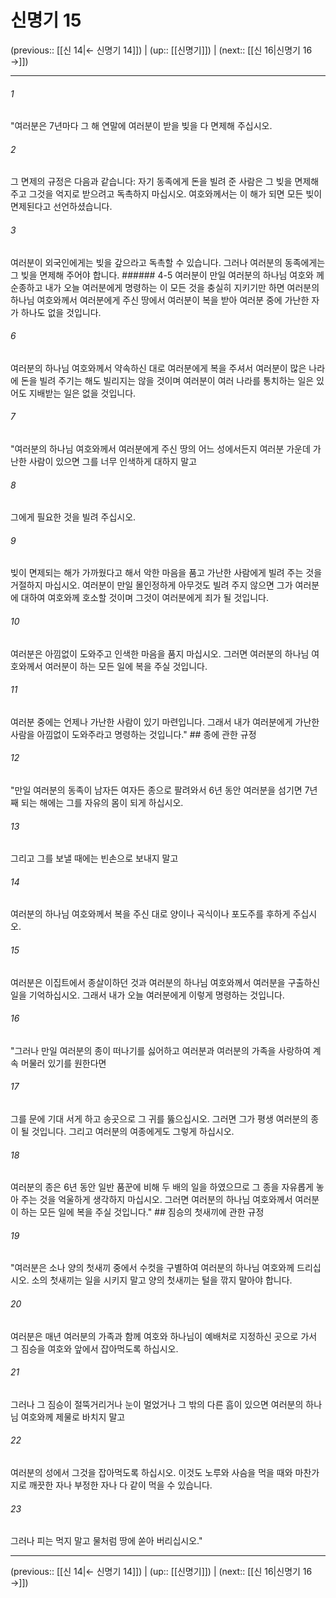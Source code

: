 # 신명기 15

(previous:: [[신 14|← 신명기 14]]) | (up:: [[신명기]]) | (next:: [[신 16|신명기 16 →]])

***




###### 1 

"여러분은 7년마다 그 해 연말에 여러분이 받을 빚을 다 면제해 주십시오. 



###### 2 

그 면제의 규정은 다음과 같습니다: 자기 동족에게 돈을 빌려 준 사람은 그 빚을 면제해 주고 그것을 억지로 받으려고 독촉하지 마십시오. 여호와께서는 이 해가 되면 모든 빚이 면제된다고 선언하셨습니다. 



###### 3 

여러분이 외국인에게는 빚을 갚으라고 독촉할 수 있습니다. 그러나 여러분의 동족에게는 그 빚을 면제해 주어야 합니다. ###### 4-5 여러분이 만일 여러분의 하나님 여호와 께 순종하고 내가 오늘 여러분에게 명령하는 이 모든 것을 충실히 지키기만 하면 여러분의 하나님 여호와께서 여러분에게 주신 땅에서 여러분이 복을 받아 여러분 중에 가난한 자가 하나도 없을 것입니다. 



###### 6 

여러분의 하나님 여호와께서 약속하신 대로 여러분에게 복을 주셔서 여러분이 많은 나라에 돈을 빌려 주기는 해도 빌리지는 않을 것이며 여러분이 여러 나라를 통치하는 일은 있어도 지배받는 일은 없을 것입니다. 



###### 7 

"여러분의 하나님 여호와께서 여러분에게 주신 땅의 어느 성에서든지 여러분 가운데 가난한 사람이 있으면 그를 너무 인색하게 대하지 말고 



###### 8 

그에게 필요한 것을 빌려 주십시오. 



###### 9 

빚이 면제되는 해가 가까웠다고 해서 악한 마음을 품고 가난한 사람에게 빌려 주는 것을 거절하지 마십시오. 여러분이 만일 몰인정하게 아무것도 빌려 주지 않으면 그가 여러분에 대하여 여호와께 호소할 것이며 그것이 여러분에게 죄가 될 것입니다. 



###### 10 

여러분은 아낌없이 도와주고 인색한 마음을 품지 마십시오. 그러면 여러분의 하나님 여호와께서 여러분이 하는 모든 일에 복을 주실 것입니다. 



###### 11 

여러분 중에는 언제나 가난한 사람이 있기 마련입니다. 그래서 내가 여러분에게 가난한 사람을 아낌없이 도와주라고 명령하는 것입니다." ## 종에 관한 규정 



###### 12 

"만일 여러분의 동족이 남자든 여자든 종으로 팔려와서 6년 동안 여러분을 섬기면 7년째 되는 해에는 그를 자유의 몸이 되게 하십시오. 



###### 13 

그리고 그를 보낼 때에는 빈손으로 보내지 말고 



###### 14 

여러분의 하나님 여호와께서 복을 주신 대로 양이나 곡식이나 포도주를 후하게 주십시오. 



###### 15 

여러분은 이집트에서 종살이하던 것과 여러분의 하나님 여호와께서 여러분을 구출하신 일을 기억하십시오. 그래서 내가 오늘 여러분에게 이렇게 명령하는 것입니다. 



###### 16 

"그러나 만일 여러분의 종이 떠나기를 싫어하고 여러분과 여러분의 가족을 사랑하여 계속 머물러 있기를 원한다면 



###### 17 

그를 문에 기대 서게 하고 송곳으로 그 귀를 뚫으십시오. 그러면 그가 평생 여러분의 종이 될 것입니다. 그리고 여러분의 여종에게도 그렇게 하십시오. 



###### 18 

여러분의 종은 6년 동안 일반 품꾼에 비해 두 배의 일을 하였으므로 그 종을 자유롭게 놓아 주는 것을 억울하게 생각하지 마십시오. 그러면 여러분의 하나님 여호와께서 여러분이 하는 모든 일에 복을 주실 것입니다." ## 짐승의 첫새끼에 관한 규정 



###### 19 

"여러분은 소나 양의 첫새끼 중에서 수컷을 구별하여 여러분의 하나님 여호와께 드리십시오. 소의 첫새끼는 일을 시키지 말고 양의 첫새끼는 털을 깎지 말아야 합니다. 



###### 20 

여러분은 매년 여러분의 가족과 함께 여호와 하나님이 예배처로 지정하신 곳으로 가서 그 짐승을 여호와 앞에서 잡아먹도록 하십시오. 



###### 21 

그러나 그 짐승이 절뚝거리거나 눈이 멀었거나 그 밖의 다른 흠이 있으면 여러분의 하나님 여호와께 제물로 바치지 말고 



###### 22 

여러분의 성에서 그것을 잡아먹도록 하십시오. 이것도 노루와 사슴을 먹을 때와 마찬가지로 깨끗한 자나 부정한 자나 다 같이 먹을 수 있습니다. 



###### 23 

그러나 피는 먹지 말고 물처럼 땅에 쏟아 버리십시오."

***

(previous:: [[신 14|← 신명기 14]]) | (up:: [[신명기]]) | (next:: [[신 16|신명기 16 →]])
